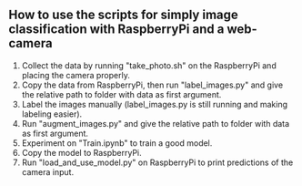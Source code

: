 ## How to use the scripts for simply image classification with RaspberryPi and a web-camera

1. Collect the data by running "take_photo.sh" on the RaspberryPi and placing the camera properly.
2. Copy the data from RaspberryPi, then run "label_images.py" and give the relative path to folder with data as first argument. 
3. Label the images manually (label_images.py is still running and making labeling easier).
4. Run "augment_images.py" and give the relative path to folder with data as first argument. 
5. Experiment on "Train.ipynb" to train a good model.
6. Copy the model to RaspberryPi.
7. Run "load_and_use_model.py" on RaspberryPi to print predictions of the camera input.

